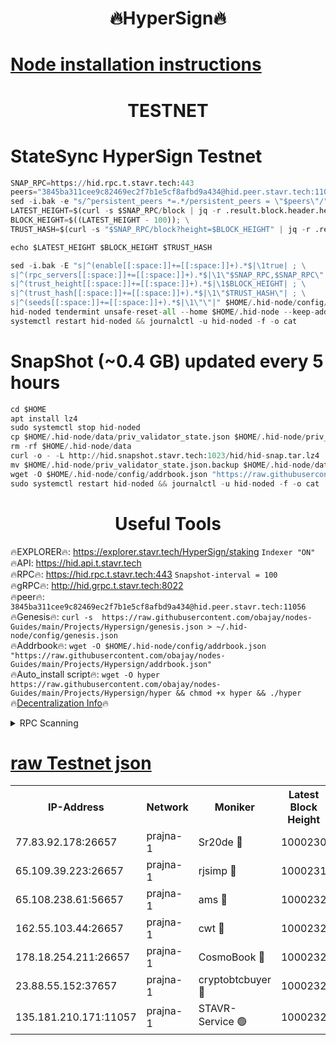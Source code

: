 <h1 align="center"> 🔥HyperSign🔥</h1>

[Node installation instructions](https://github.com/obajay/nodes-Guides/tree/main/Projects/Hypersign)
=

<h1 align="center"> TESTNET</h1>

# StateSync HyperSign Testnet
```python
SNAP_RPC=https://hid.rpc.t.stavr.tech:443
peers="3845ba311cee9c82469ec2f7b1e5cf8afbd9a434@hid.peer.stavr.tech:11056"
sed -i.bak -e "s/^persistent_peers *=.*/persistent_peers = \"$peers\"/" $HOME/.hid-node/config/config.toml
LATEST_HEIGHT=$(curl -s $SNAP_RPC/block | jq -r .result.block.header.height); \
BLOCK_HEIGHT=$((LATEST_HEIGHT - 100)); \
TRUST_HASH=$(curl -s "$SNAP_RPC/block?height=$BLOCK_HEIGHT" | jq -r .result.block_id.hash)

echo $LATEST_HEIGHT $BLOCK_HEIGHT $TRUST_HASH

sed -i.bak -E "s|^(enable[[:space:]]+=[[:space:]]+).*$|\1true| ; \
s|^(rpc_servers[[:space:]]+=[[:space:]]+).*$|\1\"$SNAP_RPC,$SNAP_RPC\"| ; \
s|^(trust_height[[:space:]]+=[[:space:]]+).*$|\1$BLOCK_HEIGHT| ; \
s|^(trust_hash[[:space:]]+=[[:space:]]+).*$|\1\"$TRUST_HASH\"| ; \
s|^(seeds[[:space:]]+=[[:space:]]+).*$|\1\"\"|" $HOME/.hid-node/config/config.toml
hid-noded tendermint unsafe-reset-all --home $HOME/.hid-node --keep-addr-book
systemctl restart hid-noded && journalctl -u hid-noded -f -o cat
```
# SnapShot (~0.4 GB) updated every 5 hours
```python
cd $HOME
apt install lz4
sudo systemctl stop hid-noded
cp $HOME/.hid-node/data/priv_validator_state.json $HOME/.hid-node/priv_validator_state.json.backup
rm -rf $HOME/.hid-node/data
curl -o - -L http://hid.snapshot.stavr.tech:1023/hid/hid-snap.tar.lz4 | lz4 -c -d - | tar -x -C $HOME/.hid-node --strip-components 2
mv $HOME/.hid-node/priv_validator_state.json.backup $HOME/.hid-node/data/priv_validator_state.json
wget -O $HOME/.hid-node/config/addrbook.json "https://raw.githubusercontent.com/obajay/nodes-Guides/main/Projects/Hypersign/addrbook.json"
sudo systemctl restart hid-noded && journalctl -u hid-noded -f -o cat
```

 <h1 align="center"> Useful Tools</h1>

🔥EXPLORER🔥:      https://explorer.stavr.tech/HyperSign/staking        `Indexer "ON"` \
🔥API:             https://hid.api.t.stavr.tech \
🔥RPC🔥:           https://hid.rpc.t.stavr.tech:443              `Snapshot-interval = 100` \
🔥gRPC🔥:          http://hid.grpc.t.stavr.tech:8022 \
🔥peer🔥:          `3845ba311cee9c82469ec2f7b1e5cf8afbd9a434@hid.peer.stavr.tech:11056` \
🔥Genesis🔥:     ```curl -s  https://raw.githubusercontent.com/obajay/nodes-Guides/main/Projects/Hypersign/genesis.json > ~/.hid-node/config/genesis.json``` \
🔥Addrbook🔥:    ```wget -O $HOME/.hid-node/config/addrbook.json "https://raw.githubusercontent.com/obajay/nodes-Guides/main/Projects/Hypersign/addrbook.json"``` \
🔥Auto_install script🔥: ```wget -O hyper https://raw.githubusercontent.com/obajay/nodes-Guides/main/Projects/Hypersign/hyper && chmod +x hyper && ./hyper``` \
🔥[Decentralization Info](https://github.com/obajay/StateSync-snapshots/tree/main/Projects/Hypersign/Decentralization)🔥

<details>
<summary>RPC Scanning</summary>

<h2 align="center"> We scan nodes in real time every 4 hours. And we provide the final result of RPC endpoints.
We cannot influence the operation of these nodes in any way. </h2>


```python
If Voting Power is higher than 0 --> then the Node is a validator of the network and may be subject to attack and be a potential threat to the chain.
```
```python
We marked such validators with a red symbol
```

</details>

[raw Testnet json](https://rpc-check.hypert.stavr.tech/hypert/rpc-hypert-result.json)
=

<table><tr><th>IP-Address</th><th>Network</th><th>Moniker</th><th>Latest Block Height</th><th>Earliest Block Height</th><th>Catching Up</th><th>Tx Index</th><th>Voting Power</th><th>Scan Time</th></tr><tr><td>77.83.92.178:26657</td><td>prajna-1</td><td>Sr20de 🔴</td><td>1000230</td><td>1</td><td>False</td><td>on</td><td>1080256</td><td>2024-02-25T06:20:28.017484718UTC</td></tr><tr><td>65.109.39.223:26657</td><td>prajna-1</td><td>rjsimp 🔴</td><td>1000231</td><td>1</td><td>False</td><td>on</td><td>1236056</td><td>2024-02-25T06:20:30.473313014UTC</td></tr><tr><td>65.108.238.61:56657</td><td>prajna-1</td><td>ams 🔴</td><td>1000232</td><td>1</td><td>False</td><td>on</td><td>1276450</td><td>2024-02-25T06:20:37.329725386UTC</td></tr><tr><td>162.55.103.44:26657</td><td>prajna-1</td><td>cwt 🔴</td><td>1000232</td><td>1</td><td>False</td><td>on</td><td>989833</td><td>2024-02-25T06:20:40.015511080UTC</td></tr><tr><td>178.18.254.211:26657</td><td>prajna-1</td><td>CosmoBook 🔴</td><td>1000232</td><td>108201</td><td>False</td><td>on</td><td>990495</td><td>2024-02-25T06:20:36.947456513UTC</td></tr><tr><td>23.88.55.152:37657</td><td>prajna-1</td><td>cryptobtcbuyer 🔴</td><td>1000232</td><td>900232</td><td>False</td><td>on</td><td>1263628</td><td>2024-02-25T06:20:40.280881052UTC</td></tr><tr><td>135.181.210.171:11057</td><td>prajna-1</td><td>STAVR-Service 🟢</td><td>1000232</td><td>999701</td><td>False</td><td>on</td><td>0</td><td>2024-02-25T06:20:37.736389154UTC</td></tr></table>
